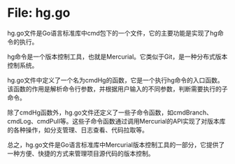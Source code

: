 # File: hg.go

hg.go文件是Go语言标准库中cmd包下的一个文件，它的主要功能是实现了hg命令的执行。

hg命令是一个版本控制工具，也就是Mercurial。它类似于Git，是一种分布式版本控制系统。

hg.go文件中定义了一个名为cmdHg的函数，它是一个执行hg命令的入口函数。该函数的作用是解析命令行参数，并根据用户输入的不同参数，判断需要执行的子命令。

除了cmdHg函数外，hg.go文件还定义了一些子命令函数，如cmdBranch、cmdLog、cmdPull等。这些子命令函数通过调用Mercurial的API实现了对版本库的各种操作，如分支管理、日志查看、代码拉取等。

总之，hg.go文件是Go语言标准库中Mercurial版本控制工具的一部分，它提供了一种方便、快捷的方式来管理项目源代码的版本控制。

